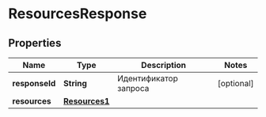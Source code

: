 

# ResourcesResponse


## Properties

| Name | Type | Description | Notes |
|------------ | ------------- | ------------- | -------------|
|**responseId** | **String** | Идентификатор запроса |  [optional] |
|**resources** | [**Resources1**](Resources1.md) |  |  |



